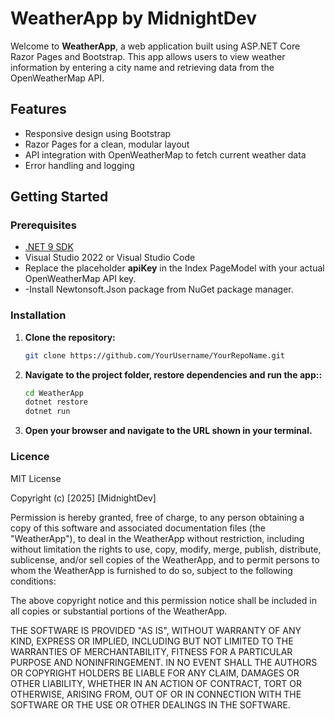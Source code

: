 # WeatherApp by MidnightDev

Welcome to **WeatherApp**, a web application built using ASP.NET Core Razor Pages and Bootstrap. This app allows users to view weather information by entering a city name and retrieving data from the OpenWeatherMap API.

## Features

- Responsive design using Bootstrap
- Razor Pages for a clean, modular layout
- API integration with OpenWeatherMap to fetch current weather data
- Error handling and logging

## Getting Started

### Prerequisites

- [.NET 9 SDK](https://dotnet.microsoft.com/download)
- Visual Studio 2022 or Visual Studio Code
- Replace the placeholder **apiKey** in the Index PageModel with your actual OpenWeatherMap API key.
- -Install Newtonsoft.Json package from NuGet package manager.

### Installation

1. **Clone the repository:**

   ```bash
   git clone https://github.com/YourUsername/YourRepoName.git
2. **Navigate to the project folder, restore dependencies and run the app::**
   
   ```bash
   cd WeatherApp
   dotnet restore
   dotnet run
3. **Open your browser and navigate to the URL shown in your terminal.**

### Licence
MIT License

Copyright (c) [2025] [MidnightDev]

Permission is hereby granted, free of charge, to any person obtaining a copy
of this software and associated documentation files (the "WeatherApp"), to deal
in the WeatherApp without restriction, including without limitation the rights
to use, copy, modify, merge, publish, distribute, sublicense, and/or sell
copies of the WeatherApp, and to permit persons to whom the WeatherApp is
furnished to do so, subject to the following conditions:

The above copyright notice and this permission notice shall be included in all
copies or substantial portions of the WeatherApp.

THE SOFTWARE IS PROVIDED "AS IS", WITHOUT WARRANTY OF ANY KIND, EXPRESS OR
IMPLIED, INCLUDING BUT NOT LIMITED TO THE WARRANTIES OF MERCHANTABILITY,
FITNESS FOR A PARTICULAR PURPOSE AND NONINFRINGEMENT. IN NO EVENT SHALL THE
AUTHORS OR COPYRIGHT HOLDERS BE LIABLE FOR ANY CLAIM, DAMAGES OR OTHER
LIABILITY, WHETHER IN AN ACTION OF CONTRACT, TORT OR OTHERWISE, ARISING FROM,
OUT OF OR IN CONNECTION WITH THE SOFTWARE OR THE USE OR OTHER DEALINGS IN THE
SOFTWARE.
